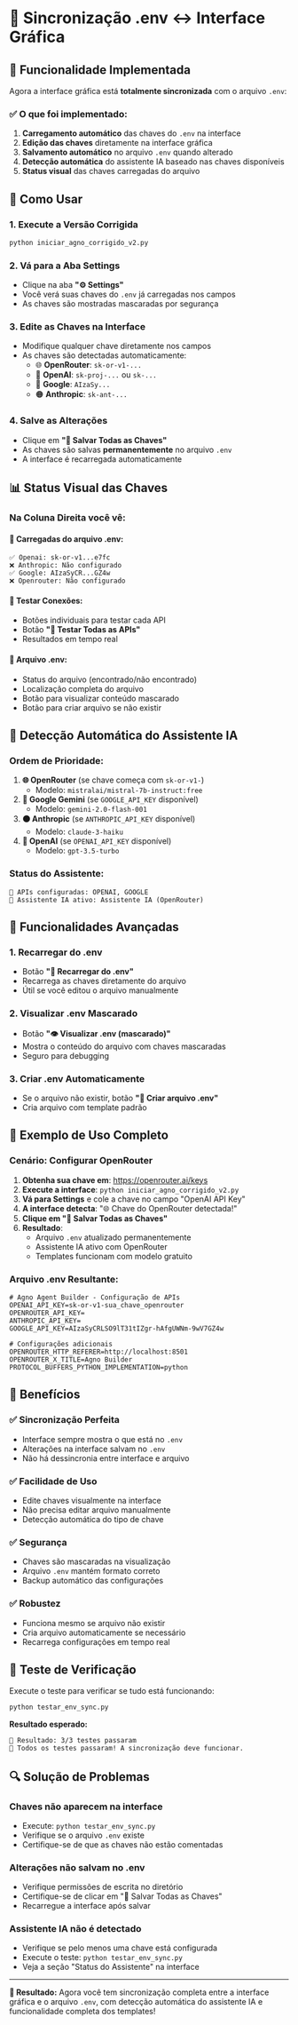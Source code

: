 # 🔄 Sincronização .env ↔ Interface Gráfica

## 🎯 **Funcionalidade Implementada**

Agora a interface gráfica está **totalmente sincronizada** com o arquivo `.env`:

### ✅ **O que foi implementado:**
1. **Carregamento automático** das chaves do `.env` na interface
2. **Edição das chaves** diretamente na interface gráfica
3. **Salvamento automático** no arquivo `.env` quando alterado
4. **Detecção automática** do assistente IA baseado nas chaves disponíveis
5. **Status visual** das chaves carregadas do arquivo

## 🚀 **Como Usar**

### **1. Execute a Versão Corrigida**
```bash
python iniciar_agno_corrigido_v2.py
```

### **2. Vá para a Aba Settings**
- Clique na aba **"⚙️ Settings"**
- Você verá suas chaves do `.env` já carregadas nos campos
- As chaves são mostradas mascaradas por segurança

### **3. Edite as Chaves na Interface**
- Modifique qualquer chave diretamente nos campos
- As chaves são detectadas automaticamente:
  - 🌐 **OpenRouter**: `sk-or-v1-...`
  - 🔵 **OpenAI**: `sk-proj-...` ou `sk-...`
  - 🔴 **Google**: `AIzaSy...`
  - 🟠 **Anthropic**: `sk-ant-...`

### **4. Salve as Alterações**
- Clique em **"💾 Salvar Todas as Chaves"**
- As chaves são salvas **permanentemente** no arquivo `.env`
- A interface é recarregada automaticamente

## 📊 **Status Visual das Chaves**

### **Na Coluna Direita você vê:**

#### **📁 Carregadas do arquivo .env:**
```
✅ Openai: sk-or-v1...e7fc
❌ Anthropic: Não configurado  
✅ Google: AIzaSyCR...GZ4w
❌ Openrouter: Não configurado
```

#### **🧪 Testar Conexões:**
- Botões individuais para testar cada API
- Botão **"🚀 Testar Todas as APIs"**
- Resultados em tempo real

#### **📄 Arquivo .env:**
- Status do arquivo (encontrado/não encontrado)
- Localização completa do arquivo
- Botão para visualizar conteúdo mascarado
- Botão para criar arquivo se não existir

## 🤖 **Detecção Automática do Assistente IA**

### **Ordem de Prioridade:**
1. **🌐 OpenRouter** (se chave começa com `sk-or-v1-`)
   - Modelo: `mistralai/mistral-7b-instruct:free`
2. **🔴 Google Gemini** (se `GOOGLE_API_KEY` disponível)
   - Modelo: `gemini-2.0-flash-001`
3. **🟠 Anthropic** (se `ANTHROPIC_API_KEY` disponível)
   - Modelo: `claude-3-haiku`
4. **🔵 OpenAI** (se `OPENAI_API_KEY` disponível)
   - Modelo: `gpt-3.5-turbo`

### **Status do Assistente:**
```
🔑 APIs configuradas: OPENAI, GOOGLE
🤖 Assistente IA ativo: Assistente IA (OpenRouter)
```

## 🔧 **Funcionalidades Avançadas**

### **1. Recarregar do .env**
- Botão **"🔄 Recarregar do .env"**
- Recarrega as chaves diretamente do arquivo
- Útil se você editou o arquivo manualmente

### **2. Visualizar .env Mascarado**
- Botão **"👁️ Visualizar .env (mascarado)"**
- Mostra o conteúdo do arquivo com chaves mascaradas
- Seguro para debugging

### **3. Criar .env Automaticamente**
- Se o arquivo não existir, botão **"📝 Criar arquivo .env"**
- Cria arquivo com template padrão

## 📝 **Exemplo de Uso Completo**

### **Cenário: Configurar OpenRouter**

1. **Obtenha sua chave em**: https://openrouter.ai/keys
2. **Execute a interface**: `python iniciar_agno_corrigido_v2.py`
3. **Vá para Settings** e cole a chave no campo "OpenAI API Key"
4. **A interface detecta**: "🌐 Chave do OpenRouter detectada!"
5. **Clique em "💾 Salvar Todas as Chaves"**
6. **Resultado**: 
   - Arquivo `.env` atualizado permanentemente
   - Assistente IA ativo com OpenRouter
   - Templates funcionam com modelo gratuito

### **Arquivo .env Resultante:**
```env
# Agno Agent Builder - Configuração de APIs
OPENAI_API_KEY=sk-or-v1-sua_chave_openrouter
OPENROUTER_API_KEY=
ANTHROPIC_API_KEY=
GOOGLE_API_KEY=AIzaSyCRLSO9lT31tIZgr-hAfgUWNm-9wV7GZ4w

# Configurações adicionais
OPENROUTER_HTTP_REFERER=http://localhost:8501
OPENROUTER_X_TITLE=Agno Builder
PROTOCOL_BUFFERS_PYTHON_IMPLEMENTATION=python
```

## 🎯 **Benefícios**

### **✅ Sincronização Perfeita**
- Interface sempre mostra o que está no `.env`
- Alterações na interface salvam no `.env`
- Não há dessincronia entre interface e arquivo

### **✅ Facilidade de Uso**
- Edite chaves visualmente na interface
- Não precisa editar arquivo manualmente
- Detecção automática do tipo de chave

### **✅ Segurança**
- Chaves são mascaradas na visualização
- Arquivo `.env` mantém formato correto
- Backup automático das configurações

### **✅ Robustez**
- Funciona mesmo se arquivo não existir
- Cria arquivo automaticamente se necessário
- Recarrega configurações em tempo real

## 🧪 **Teste de Verificação**

Execute o teste para verificar se tudo está funcionando:

```bash
python testar_env_sync.py
```

**Resultado esperado:**
```
🎯 Resultado: 3/3 testes passaram
🎉 Todos os testes passaram! A sincronização deve funcionar.
```

## 🔍 **Solução de Problemas**

### **Chaves não aparecem na interface**
- Execute: `python testar_env_sync.py`
- Verifique se o arquivo `.env` existe
- Certifique-se de que as chaves não estão comentadas

### **Alterações não salvam no .env**
- Verifique permissões de escrita no diretório
- Certifique-se de clicar em "💾 Salvar Todas as Chaves"
- Recarregue a interface após salvar

### **Assistente IA não é detectado**
- Verifique se pelo menos uma chave está configurada
- Execute o teste: `python testar_env_sync.py`
- Veja a seção "Status do Assistente" na interface

---

**🎉 Resultado:** Agora você tem sincronização completa entre a interface gráfica e o arquivo `.env`, com detecção automática do assistente IA e funcionalidade completa dos templates!